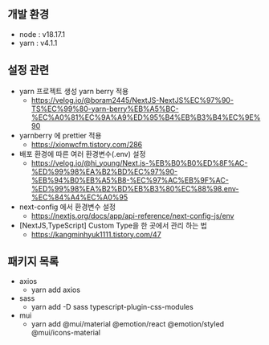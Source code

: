 ## 개발 환경

- node : v18.17.1
- yarn : v4.1.1

## 설정 관련

- yarn 프로젝트 생성 yarn berry 적용
  - https://velog.io/@boram2445/NextJS-NextJS%EC%97%90-TS%EC%99%80-yarn-berry%EB%A5%BC-%EC%A0%81%EC%9A%A9%ED%95%B4%EB%B3%B4%EC%9E%90
- yarnberry 에 prettier 적용
  - https://xionwcfm.tistory.com/286
- 배포 환경에 따른 여러 환경변수(.env) 설정
  - https://velog.io/@hi_young/Next.js-%EB%B0%B0%ED%8F%AC-%ED%99%98%EA%B2%BD%EC%97%90-%EB%94%B0%EB%A5%B8-%EC%97%AC%EB%9F%AC-%ED%99%98%EA%B2%BD%EB%B3%80%EC%88%98.env-%EC%84%A4%EC%A0%95
- next-config 에서 환경변수 설정
  - https://nextjs.org/docs/app/api-reference/next-config-js/env
- [NextJS,TypeScript] Custom Type을 한 곳에서 관리 하는 법
  - https://kangminhyuk1111.tistory.com/47

## 패키지 목록

- axios
  - yarn add axios
- sass
  - yarn add -D sass typescript-plugin-css-modules
- mui
  - yarn add @mui/material @emotion/react @emotion/styled @mui/icons-material
